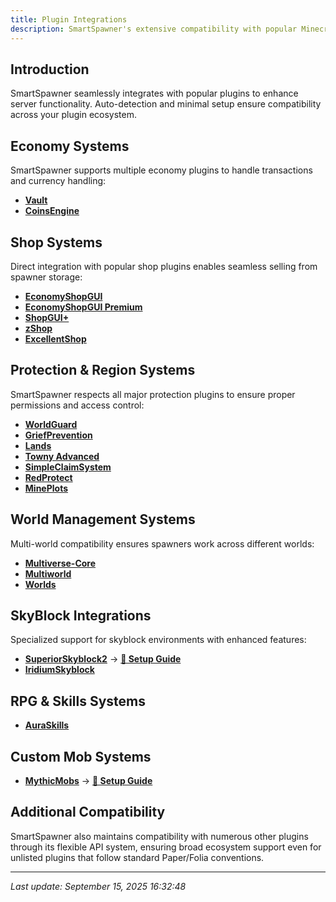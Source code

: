 ```yaml
---
title: Plugin Integrations
description: SmartSpawner's extensive compatibility with popular Minecraft plugins.
---
```


## Introduction

SmartSpawner seamlessly integrates with popular plugins to enhance server functionality. Auto-detection and minimal setup ensure compatibility across your plugin ecosystem.

## Economy Systems
SmartSpawner supports multiple economy plugins to handle transactions and currency handling:

- **[Vault](https://www.spigotmc.org/resources/vault.34315/)**
- **[CoinsEngine](https://modrinth.com/plugin/coinsengine)**

## Shop Systems
Direct integration with popular shop plugins enables seamless selling from spawner storage:

- **[EconomyShopGUI](https://www.spigotmc.org/resources/economyshopgui.69927/)**
- **[EconomyShopGUI Premium](https://www.spigotmc.org/resources/economyshopgui-premium.104414/)**
- **[ShopGUI+](https://www.spigotmc.org/resources/shopgui-1-8-1-21.6515/)**
- **[zShop](https://www.spigotmc.org/resources/zshop-advanced-shop-plugin.74073/)**
- **[ExcellentShop](https://www.spigotmc.org/resources/excellentshop-%E2%AD%90-4-in-1-multi-currency-shop-chest-shop-overhaul.50696/)**

## Protection & Region Systems
SmartSpawner respects all major protection plugins to ensure proper permissions and access control:

- **[WorldGuard](https://modrinth.com/plugin/worldguard)**
- **[GriefPrevention](https://modrinth.com/plugin/griefprevention)**
- **[Lands](https://www.spigotmc.org/resources/lands-%E2%AD%95-land-claim-plugin-%E2%9C%85-grief-prevention-protection-gui-management-nations-wars-1-21-support.53313/)**
- **[Towny Advanced](https://www.spigotmc.org/resources/towny-advanced.72694/)**
- **[SimpleClaimSystem](https://modrinth.com/plugin/simpleclaimsystem)**
- **[RedProtect](https://www.spigotmc.org/resources/redprotect-anti-grief-server-protection-region-management-mod-mobs-flag-compat-1-7-1-21.15841/)**
- **[MinePlots](https://builtbybit.com/resources/mineplots.21646/)**

## World Management Systems
Multi-world compatibility ensures spawners work across different worlds:

- **[Multiverse-Core](https://modrinth.com/plugin/multiverse-core)**
- **[Multiworld](https://modrinth.com/plugin/multiworld-bukkit)**
- **[Worlds](https://modrinth.com/plugin/worlds-1)**

## SkyBlock Integrations
Specialized support for skyblock environments with enhanced features:

- **[SuperiorSkyblock2](https://www.spigotmc.org/resources/%E2%9A%A1%EF%B8%8F-superiorskyblock2-%E2%9A%A1%EF%B8%8F-the-best-core-on-market-%E2%9A%A1%EF%B8%8F-1-21-3-support.87411/)** -> **[📖 Setup Guide](/SmartSpawner-Docs/integrations/superiorskyblock2)**
- **[IridiumSkyblock](https://www.spigotmc.org/resources/iridium-skyblock-1-13-1-21-5.62480/)**

## RPG & Skills Systems

- **[AuraSkills](https://modrinth.com/plugin/auraskills)**

## Custom Mob Systems

- **[MythicMobs](https://www.spigotmc.org/resources/mythicmobs.5702/)** -> **[📖 Setup Guide](/SmartSpawner-Docs/integrations/mythicmobs)**

## Additional Compatibility

SmartSpawner also maintains compatibility with numerous other plugins through its flexible API system, ensuring broad ecosystem support even for unlisted plugins that follow standard Paper/Folia conventions.

---

*Last update: September 15, 2025 16:32:48*